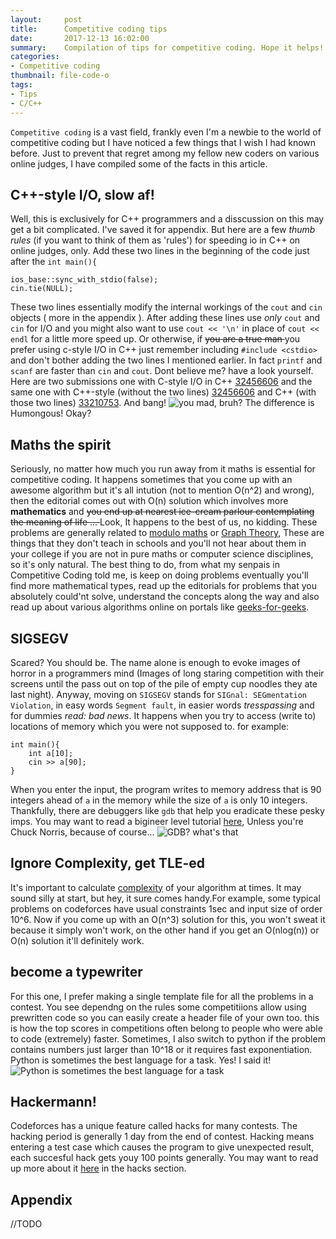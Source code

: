 ```yaml
---
layout:     post
title:      Competitive coding tips 
date:       2017-12-13 16:02:00
summary:    Compilation of tips for competitive coding. Hope it helps! Stay algoed, pupper!  
categories: 
- Competitive coding 
thumbnail: file-code-o
tags:
- Tips
- C/C++
---
```

`Competitive coding` is a vast field, frankly even I'm a newbie to the world of competitive coding but I have noticed a few things that I wish I had known before. Just to prevent that regret among my fellow new coders on various online judges, I have compiled some of the facts in this article.
  
## C++-style I/O, slow af! 
Well, this is exclusively for C++ programmers and a disscussion on this may get a bit complicated. I've saved it for appendix. But here are a few _thumb rules_ (if you want to think of them as 'rules') for speeding io in C++ on online judges, only.
Add these two lines in the beginning of the code just after the `int main(){`
```
ios_base::sync_with_stdio(false);
cin.tie(NULL);
```
These two lines essentially modify the internal workings of the `cout` and `cin` objects ( more in the appendix ). After adding these lines use *only* `cout` and `cin` for I/O and you might also want to use `cout << '\n'` in place of `cout << endl` for a little more speed up.
Or otherwise, if <strike> you are a true man </strike> you prefer using c-style I/O in C++ just remember including `#include <cstdio>` and don't bother adding the two lines I mentioned earlier. In fact `printf` and `scanf` are faster than `cin` and `cout`. Dont believe me? have a look yourself. Here are two submissions one with C-style I/O in C++  [32456606](http://codeforces.com/contest/876/submission/32456606) and the same one with C++-style (without the two lines) [32456606](http://codeforces.com/contest/876/submission/32456606) and C++ (with those two lines) [33210753](http://codeforces.com/contest/876/submission/33210753). And bang!
![you mad, bruh?](https://lh6.googleusercontent.com/Y-BBhbnvKsjsPnxu5puAu2OdeVMjU6R5xHKNutJSBf1zUy1NT9qUchswMx0I2neBlyvlWiPTsqodWa02Li4W=w1920-h900-rw)
The difference is Humongous! Okay?
  
## Maths the spirit
Seriously, no matter how much you run away from it maths is essential for competitive coding. It happens sometimes that you come up with an awesome algorithm but it's all intution (not to mention O(n^2) and wrong), then the editorial comes out with O(n) solution which involves more **mathematics** and <strike> you end up at nearest ice-cream parlour contemplating the meaning of life ... </strike> 
Look, It happens to the best of us, no kidding. These problems are generally related to [modulo maths](https://en.wikipedia.org/wiki/Modular_arithmetic) or [Graph Theory](https://en.wikipedia.org/wiki/Graph_theory), These are things that they don't teach in schools and you'll not hear about them in your college if you are not in pure maths or computer science disciplines, so it's only natural. The best thing to do, from what my senpais in Competitive Coding told me, is keep on doing problems eventually you'll find more mathematical types, read up the editorials for problems that you absolutely could'nt solve, understand the concepts along the way and also read up about various algorithms online on portals like [geeks-for-geeks](http://www.geeksforgeeks.org/).
  
## SIGSEGV
Scared? You should be. The name alone is enough to evoke images of horror in a programmers mind (Images of long staring competition with their screens until the pass out on top of the pile of empty cup noodles they ate last night). Anyway, moving on `SIGSEGV` stands for `SIGnal: SEGmentation Violation`, in easy words `Segment fault`, in easier words _tresspassing_ and for dummies _read: bad news_. It happens when you try to access (write to) locations of memory which you were not supposed to.
for example:
```
int main(){
	int a[10];
	cin >> a[90];
}
```
When you enter the input, the program writes to memory address that is 90 integers ahead of `a` in the memory while the size of `a` is only 10 integers.
Thankfully, there are debuggers like `gdb` that help you eradicate these pesky imps. You may want to read a bigineer level tutorial [here](http://www.thegeekstuff.com/2010/03/debug-c-program-using-gdb), Unless you're Chuck Norris, because of course...
![GDB? what's that](http://blog.engineroom.dk/wp-content/uploads/2014/07/chuck-norris-debugger-meme.jpg)
  
## Ignore Complexity, get TLE-ed
It's important to calculate [complexity](https://www.topcoder.com/community/data-science/data-science-tutorials/computational-complexity-section-1/) of your algorithm at times. It may sound silly at start, but hey, it sure comes handy.For example, some typical problems on codeforces have usual constraints 1sec and input size of order 10^6. Now if you come up with an O(n^3) solution for this, you won't sweat it because it simply won't work, on the other hand if you get an O(nlog(n)) or O(n) solution it'll definitely work.
  
## become a typewriter
For this one, I prefer making a single template file for all the problems in a contest. You see dependng on the rules some competitiions allow using prewritten code so you can easily create a header file of your own too. this is how the top scores in competitions often belong to people who were able to code (extremely) faster. 
Sometimes, I also switch to python if the problem contains numbers just larger than 10^18 or it requires fast exponentiation. Python is sometimes the best language for a task. Yes! I said it!
![Python is sometimes the best language for a task](https://scontent-bom1-1.xx.fbcdn.net/v/t1.0-9/20768145_469150986791363_6985633278372146597_n.jpg?oh=2e79b348932d6168506c358f6e064c45&oe=5AC1CF67)
  
## Hackermann!
Codeforces has a unique feature called hacks for many contests. The hacking period is generally 1 day from the end of contest. Hacking means entering a test case which causes the program to give unexpected result, each succesful hack gets youy 100 points generally. You may want to read up more about it [here](http://codeforces.com/blog/entry/4088) in the hacks section.
  
  
## Appendix
//TODO
